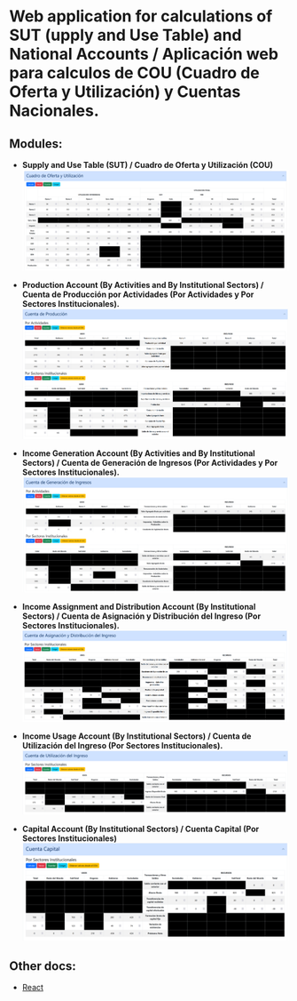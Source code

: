 # Web application for calculations of SUT (upply and Use Table) and National Accounts / Aplicación web para calculos de COU (Cuadro de Oferta y Utilización) y Cuentas Nacionales.

## Modules:

- **Supply and Use Table (SUT) / Cuadro de Oferta y Utilización (COU)**
  ![Supply and Use Table (SUT) / Cuadro de Oferta y Utilización (COU)](docs/img/cou.png)

- **Production Account (By Activities and By Institutional Sectors) / Cuenta de Producción por Actividades (Por Actividades y Por Sectores Institucionales).**
  ![Production Account (By Activities and By Institutional Sectors) / Cuenta de Producción por Actividades (Por Actividades y Por Sectores Institucionales)](docs/img/CuPro.png)

- **Income Generation Account (By Activities and By Institutional Sectors) / Cuenta de Generación de Ingresos (Por Actividades y Por Sectores Institucionales).**
  ![Income Generation Account (By Activities and By Institutional Sectors) / Cuenta de Generación de Ingresos (Por Actividades y Por Sectores Institucionales)](docs/img/CuGI.png)

- **Income Assignment and Distribution Account (By Institutional Sectors) / Cuenta de Asignación y Distribución del Ingreso (Por Sectores Institucionales).**
  ![Income Assignment and Distribution Account (By Institutional Sectors) / Cuenta de Asignación y Distribución del Ingreso (Por Sectores Institucionales).](docs/img/CuADI.png)

- **Income Usage Account (By Institutional Sectors) / Cuenta de Utilización del Ingreso (Por Sectores Institucionales).**
  ![Income Usage Account (By Institutional Sectors) / Cuenta de Utilización del Ingreso (Por Sectores Institucionales).](docs/img/CUI.png)

- **Capital Account (By Institutional Sectors) / Cuenta Capital (Por Sectores Institucionales)**
  ![Capital Account (By Institutional Sectors) / Cuenta Capital (Por Sectores Institucionales)](docs/img/CuCa.png)

## Other docs:

- [React](docs/react.md)
